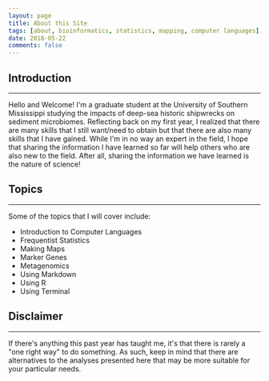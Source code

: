```yaml
---
layout: page
title: About this Site
tags: [about, bioinformatics, statistics, mapping, computer languages]
date: 2018-05-22
comments: false
---
```

    
## Introduction
---
Hello and Welcome! I'm a graduate student at the University of Southern Mississippi studying the impacts of deep-sea historic shipwrecks on sediment microbiomes. Reflecting back on my first year, I realized that there are many skills that I still want/need to obtain but that there are also many skills that I have gained. While I'm in no way an expert in the field, I hope that sharing the information I have learned so far will help others who are also new to the field. After all, sharing the information we have learned is the nature of science! 

## Topics
---
Some of the topics that I will cover include:
* Introduction to Computer Languages
* Frequentist Statistics
* Making Maps
* Marker Genes
* Metagenomics
* Using Markdown
* Using R
* Using Terminal

## Disclaimer
---
If there's anything this past year has taught me, it's that there is rarely a "one right way" to do something. As such, keep in mind that there are alternatives to the analyses presented here that may be more suitable for your particular needs. 

